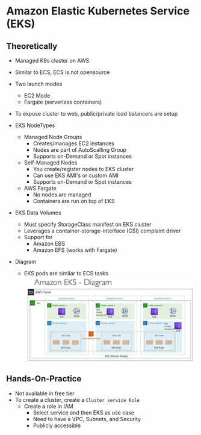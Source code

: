 # Amazon Elastic Kubernetes Service (EKS)

## Theoretically 
- Managed K8s cluster on AWS
- Similar to ECS, ECS is not opensource
- Two launch modes
    - EC2 Mode
    - Fargate (serverless containers)
- To expose cluster to web, public/private load balancers are setup
- EKS NodeTypes
    - Managed Node Groups
        - Creates/manages EC2 instances
        - Nodes are part of AutoScalling Group
        - Supports on-Demand or Spot instances
    - Self-Managed Nodes
        - You create/register nodes to EKS cluster
        - Can use EKS AMI's or custom AMI
        - Supports on-Demand or Spot instances
    - AWS Fargate
        - No nodes are managed
        - Containers are run on top of EKS

- EKS Data Volumes
    - Must specify StorageClass manifest on EKS cluster
    - Leverages a container-storage-interface (CSI) complaint driver
    - Support for
        - Amazon EBS
        - Amazon EFS (works with Fargate)

- Diagram
    - EKS pods are similar to ECS tasks
![alt text](image-1.png)

## Hands-On-Practice
- Not available in free tier
- To create a cluster, create a `Cluster service Role`
    - Create a role in IAM
        - Select service and then EKS as use case
        - Need to have a VPC, Subnets, and Security
        - Publicly accessible
    